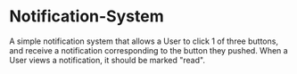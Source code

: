 # Notification-System
A simple notification system that allows a User to click 1 of three buttons, and receive a notification corresponding to the button they pushed. When a User views a notification, it should be marked "read".

